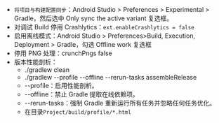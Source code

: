 * `将项目与构建配置同步`：Android Studio > Preferences > Experimental > Gradle，然后选中 Only sync the active variant 复选框。
* 对调试 Build 停用 Crashlytics：`ext.enableCrashlytics = false`
* 启用离线模式：Android Studio > Preferences>Build, Execution, Deployment > Gradle，勾选 Offline work 复选框
* 停用 PNG 处理：crunchPngs false
* 版本性能剖析：
	* ./gradlew clean
	* ./gradlew --profile --offline --rerun-tasks assembleRelease
	* --profile：启用性能剖析。
	* --offline：禁止 Gradle 提取在线依赖项。
	* --rerun-tasks：强制 Gradle 重新运行所有任务并忽略任何任务优化。
	* 在目录`Project/build/profile/*.html`